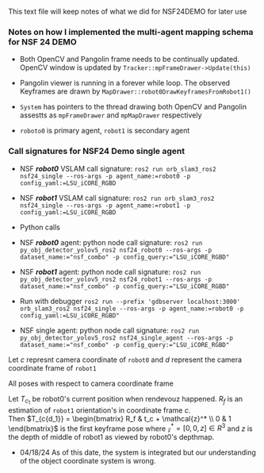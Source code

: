 This text file will keep notes of what we did for NSF24DEMO for later use

### Notes on how I implemented the multi-agent mapping schema for NSF 24 DEMO

* Both OpenCV and Pangolin frame needs to be continually updated. OpenCV window is updated by ```Tracker::mpFrameDrawer->Update(this)```

* Pangolin viewer is running in a forever while loop. The observed Keyframes are drawn by ```MapDrawer::robot0DrawKeyframesFromRobot1()``` 

* ```System``` has pointers to the thread drawing both OpenCV and Pangolin assestts as ```mpFrameDrawer``` and ```mpMapDrawer``` respectively

* ```roboto0``` is primary agent, ```robot1``` is secondary agent


### Call signatures for NSF24 Demo single agent

* NSF ***robot0*** VSLAM call signature:  ```ros2 run orb_slam3_ros2 nsf24_single --ros-args -p agent_name:=robot0 -p config_yaml:=LSU_iCORE_RGBD```

* NSF ***robot1*** VSLAM call signature:  ```ros2 run orb_slam3_ros2 nsf24_single --ros-args -p agent_name:=robot1 -p config_yaml:=LSU_iCORE_RGBD```

* Python calls

* NSF ***robot0*** agent: python node call signature: ```ros2 run py_obj_detector_yolov5_ros2 nsf24_robot0 --ros-args -p dataset_name:="nsf_combo" -p config_query:="LSU_iCORE_RGBD"```

* NSF ***robot1*** agent: python node call signature: ```ros2 run py_obj_detector_yolov5_ros2 nsf24_robot1 --ros-args -p dataset_name:="nsf_combo" -p config_query:="LSU_iCORE_RGBD"```


* Run with debugger ```ros2 run --prefix 'gdbserver localhost:3000' orb_slam3_ros2 nsf24_single --ros-args -p agent_name:=robot0 -p config_yaml:=LSU_iCORE_RGBD"```

* NSF single agent: python node call signature: ```ros2 run py_obj_detector_yolov5_ros2 nsf24_single_agent --ros-args -p dataset_name:="nsf_combo" -p config_query:="LSU_iCORE_RGBD"```

Let $c$ represnt camera coordinate of ```robot0``` and $d$ represent the camera coordinate frame of ```robot1```

All poses with respect to camera coordinate frame

Let $T_{c_1}$ be robot0's current position when rendevouz happened. $R_{f}$ is an estimation of ```robot1``` orientation's in coordinate frame $c$. 
\
Then $T_{c{d_1}} = \begin{bmatrix} R_f & t_c + \mathcal{z}^* \\ 0 & 1 \end{bmatrix}$ is the first keyframe pose where $\mathcal{z}^* = [0, 0, z] \in R^3$ and $z$ is the depth of middle of robot1 as viewed by robot0's depthmap.

* 04/18/24 As of this date, the system is integrated but our understanding of the object coordinate system is wrong. 
